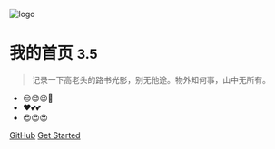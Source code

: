<!-- _coverpage.md -->
 
![logo](image/20210914220613.jpg)
 
# 我的首页 <small>3.5</small>
 
>记录一下高老头的路书光影，别无他途。物外知何事，山中无所有。
 
- 😔😊😉🌹
- ❤💕💕
- 😍😍😍
 
[GitHub](https://github.com/docsifyjs/docsify/)
[Get Started](#docsify)